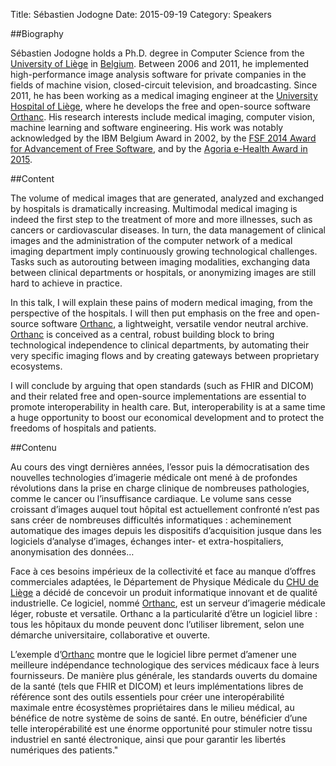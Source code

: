 Title: Sébastien Jodogne
Date: 2015-09-19
Category: Speakers

##Biography

Sébastien Jodogne holds a Ph.D. degree in Computer Science from the 
[University of Liège](http://ulg.ac.be) in [Belgium](http://belgium.be). 
Between 2006 and 2011, he implemented 
high-performance image analysis software for private companies in the 
fields of machine vision, closed-circuit television, and broadcasting. 
Since 2011, he has been working as a medical imaging engineer at the 
[University Hospital of Liège](http://www.chu.ulg.ac.be/internet), where he develops the free and open-source 
software [Orthanc](http://www.orthanc-server.com/). His research interests include medical imaging, 
computer vision, machine learning and software engineering. His work was 
notably acknowledged by the IBM Belgium Award in 2002, by 
the [FSF 2014 Award for Advancement of Free Software](https://www.fsf.org/news/free-software-award-winners), and by the 
[Agoria e-Health Award in 2015](http://www.agoria.be/en/Liege-University-Hospital-CHU-Liege-wins-the-Agoria-eHealth-Award-for-a-world-first-in-medical-imaging).

##Content

The volume of medical images that are generated, analyzed and exchanged 
by hospitals is dramatically increasing. Multimodal medical imaging is 
indeed the first step to the treatment of more and more illnesses, such 
as cancers or cardiovascular diseases. In turn, the data management of 
clinical images and the administration of the computer network of a 
medical imaging department imply continuously growing technological 
challenges. Tasks such as autorouting between imaging modalities, 
exchanging data between clinical departments or hospitals, or 
anonymizing images are still hard to achieve in practice.

In this talk, I will explain these pains of modern medical imaging, 
from the perspective of the hospitals. I will then put emphasis on the 
free and open-source software [Orthanc](http://www.orthanc-server.com/), a lightweight, versatile vendor 
neutral archive. [Orthanc](http://www.orthanc-server.com/) is conceived as a central, robust building 
block to bring technological independence to clinical departments, by 
automating their very specific imaging flows and by creating gateways 
between proprietary ecosystems.

I will conclude by arguing that open standards (such as FHIR and DICOM) 
and their related free and open-source implementations are essential to 
promote interoperability in health care. But, interoperability is at a 
same time a huge opportunity to boost our economical development and to 
protect the freedoms of hospitals and patients.

##Contenu

Au cours des vingt dernières années, l’essor puis la démocratisation 
des nouvelles technologies d’imagerie médicale ont mené à de profondes 
révolutions dans la prise en charge clinique de nombreuses pathologies, 
comme le cancer ou l’insuffisance cardiaque. Le volume sans cesse 
croissant d’images auquel tout hôpital est actuellement confronté 
n’est pas sans créer de nombreuses difficultés informatiques : 
acheminement automatique des images depuis les dispositifs 
d’acquisition jusque dans les logiciels d’analyse d’images, 
échanges inter- et extra-hospitaliers, anonymisation des données…

Face à ces besoins impérieux de la collectivité et face au manque 
d’offres commerciales adaptées, le Département de Physique Médicale du 
[CHU de Liège](http://www.chu.ulg.ac.be/internet) a décidé de concevoir un produit informatique innovant et 
de qualité industrielle. Ce logiciel, nommé [Orthanc](http://www.orthanc-server.com/), est un serveur 
d’imagerie médicale léger, robuste et versatile. Orthanc a la particularité 
d’être un logiciel libre : tous les hôpitaux du monde peuvent donc 
l’utiliser librement, selon une démarche universitaire, collaborative 
et ouverte.

L’exemple d’[Orthanc](http://www.orthanc-server.com/) montre que le logiciel libre permet d’amener 
une meilleure indépendance technologique des services médicaux face 
à leurs fournisseurs. De manière plus générale, les standards ouverts 
du domaine de la santé (tels que FHIR et DICOM) et leurs implémentations 
libres de référence sont des outils essentiels pour créer une 
interopérabilité maximale entre écosystèmes propriétaires dans le 
milieu médical, au bénéfice de notre système de soins de santé. En 
outre, bénéficier d’une telle interopérabilité est une énorme 
opportunité pour stimuler notre tissu industriel en santé électronique, 
ainsi que pour garantir les libertés numériques des patients."


